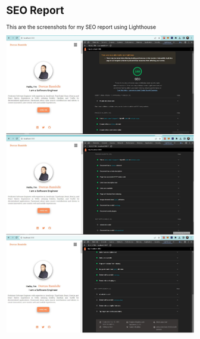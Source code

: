 # SEO Report

This are the screenshots for my SEO report using Lighthouse

![Image Alt Text](/public/SEO.jpg)
![Image Alt Text](/public/SEO1.jpg)
![Image Alt Text](/public/SEO2.jpg)
